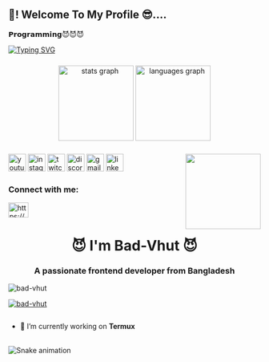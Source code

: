 <h2 align="left"> 👋! Welcome To My Profile 😎....</h2>

__𝗣𝗿𝗼𝗴𝗿𝗮𝗺𝗺𝗶𝗻𝗴__😈😈😈
 
[![Typing SVG](https://readme-typing-svg.herokuapp.com?font=Fira+Code&size=35&pause=1000&random=false&width=435&lines=Bad-Vhut;IT'S+NOT+A+NAME;IT'S+BRAND+BROTHER)](https://git.io/typing-svg)

###

<div align="center">
  <img src="https://github-readme-stats.vercel.app/api?username=maurodesouza&hide_title=false&hide_rank=false&show_icons=true&include_all_commits=true&count_private=true&disable_animations=false&theme=dracula&locale=en&hide_border=false" height="150" alt="stats graph"  />
  <img src="https://github-readme-stats.vercel.app/api/top-langs?username=maurodesouza&locale=en&hide_title=false&layout=compact&card_width=320&langs_count=5&theme=dracula&hide_border=false" height="150" alt="languages graph"  />
</div>

###

<img align="right" height="150" src="[https://i.imgflip.com/65efzo.gif](https://www.icegif.com/wp-content/uploads/2022/01/icegif-183.gif)"  />

###



###

<div align="left">
  <img src="https://img.shields.io/static/v1?message=Youtube&logo=youtube&label=&color=FF0000&logoColor=white&labelColor=&style=for-the-badge" height="35" alt="youtube logo"  />
  <img src="https://img.shields.io/static/v1?message=Instagram&logo=instagram&label=&color=E4405F&logoColor=white&labelColor=&style=for-the-badge" height="35" alt="instagram logo"  />
  <img src="https://img.shields.io/static/v1?message=Twitch&logo=twitch&label=&color=9146FF&logoColor=white&labelColor=&style=for-the-badge" height="35" alt="twitch logo"  />
  <img src="https://img.shields.io/static/v1?message=Discord&logo=discord&label=&color=7289DA&logoColor=white&labelColor=&style=for-the-badge" height="35" alt="discord logo"  />
  <img src="https://img.shields.io/static/v1?message=Gmail&logo=gmail&label=&color=D14836&logoColor=white&labelColor=&style=for-the-badge" height="35" alt="gmail logo"  />
  <img src="https://img.shields.io/static/v1?message=LinkedIn&logo=linkedin&label=&color=0077B5&logoColor=white&labelColor=&style=for-the-badge" height="35" alt="linkedin logo"  />
</div>

<h3 align="left">Connect with me:</h3>
<p align="left">
<a href="https://fb.com/https://www.facebook.com/badvhut" target="blank"><img align="center" src="https://raw.githubusercontent.com/rahuldkjain/github-profile-readme-generator/master/src/images/icons/Social/facebook.svg" alt="https://www.facebook.com/badvhut" height="30" width="40" /></a>
</p>

###
<h1 align="center"> 😈 I'm Bad-Vhut 😈</h1>
<h3 align="center">A passionate frontend developer from Bangladesh</h3>

<p align="left"> <img src="https://komarev.com/ghpvc/?username=bad-vhut&label=Profile%20views&color=0e75b6&style=flat" alt="bad-vhut" /> </p>

<p align="left"> <a href="https://github.com/ryo-ma/github-profile-trophy"><img src="https://github-profile-trophy.vercel.app/?username=bad-vhut" alt="bad-vhut" /></a> </p>

<p align="left"> <a href="https://twitter.com/" target="blank"><img src="https://img.shields.io/twitter/follow/?logo=twitter&style=for-the-badge" alt="" /></a> </p>

- 🔭 I’m currently working on **Termux**




<br clear="both">

<img src="https://raw.githubusercontent.com/maurodesouza/maurodesouza/output/snake.svg" alt="Snake animation" />


